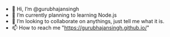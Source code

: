 - 👋 Hi, I’m @gurubhajansingh
- 🌱 I’m currently planning to learning Node.js
- 💞️ I’m looking to collaborate on anythings, just tell me what it is.
- 📫 How to reach me "https://gurubhajansingh.github.io/"

<!---
gurubhajansingh/gurubhajansingh is a ✨ special ✨ repository because its `README.md` (this file) appears on your GitHub profile.
You can click the Preview link to take a look at your changes.
--->
